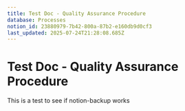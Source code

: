 ```yaml
---
title: Test Doc - Quality Assurance Procedure
database: Processes
notion_id: 23880979-7b42-800a-87b2-e160db9d0cf3
last_updated: 2025-07-24T21:28:08.685Z
---
```


# Test Doc - Quality Assurance Procedure


This is a test to see if notion-backup works

